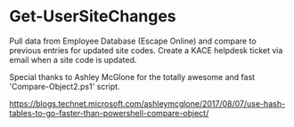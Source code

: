 # Get-UserSiteChanges

Pull data from Employee Database (Escape Online) and 
compare to previous entries for updated site codes. 
Create a KACE helpdesk ticket via email when a site code is updated.

Special thanks to Ashley McGlone for the totally awesome and fast
'Compare-Object2.ps1' script.

https://blogs.technet.microsoft.com/ashleymcglone/2017/08/07/use-hash-tables-to-go-faster-than-powershell-compare-object/
